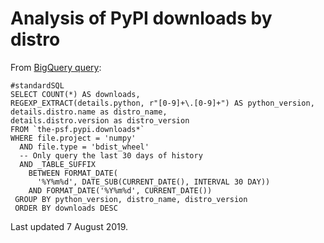 # Analysis of PyPI downloads by distro

From [BigQuery query](https://bigquery.cloud.google.com/savedquery/411151289586:9ceba9940d5e429da113851b07eb38f7):

```{sql}
#standardSQL
SELECT COUNT(*) AS downloads,
REGEXP_EXTRACT(details.python, r"[0-9]+\.[0-9]+") AS python_version,
details.distro.name as distro_name,
details.distro.version as distro_version
FROM `the-psf.pypi.downloads*`
WHERE file.project = 'numpy'
  AND file.type = 'bdist_wheel'
  -- Only query the last 30 days of history
  AND _TABLE_SUFFIX
    BETWEEN FORMAT_DATE(
      '%Y%m%d', DATE_SUB(CURRENT_DATE(), INTERVAL 30 DAY))
    AND FORMAT_DATE('%Y%m%d', CURRENT_DATE())
 GROUP BY python_version, distro_name, distro_version
 ORDER BY downloads DESC
```

Last updated 7 August 2019.
